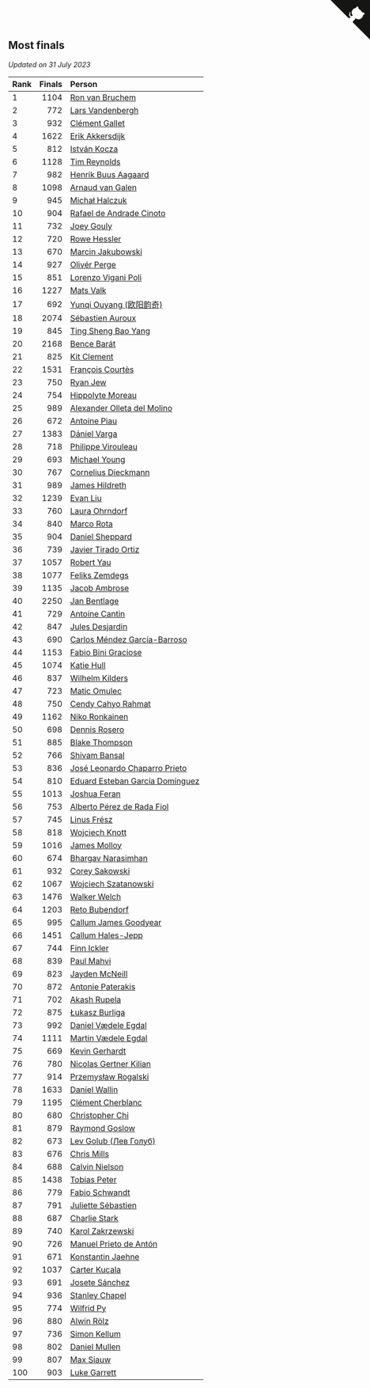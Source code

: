 ## Most finals

*Updated on 31 July 2023*

| Rank | Finals | Person |
| :--- | ---: | :--- |
| 1 | 1104 | [Ron van Bruchem](https://www.worldcubeassociation.org/persons/2003BRUC01) |
| 2 | 772 | [Lars Vandenbergh](https://www.worldcubeassociation.org/persons/2003VAND01) |
| 3 | 932 | [Clément Gallet](https://www.worldcubeassociation.org/persons/2004GALL02) |
| 4 | 1622 | [Erik Akkersdijk](https://www.worldcubeassociation.org/persons/2005AKKE01) |
| 5 | 812 | [István Kocza](https://www.worldcubeassociation.org/persons/2005KOCZ01) |
| 6 | 1128 | [Tim Reynolds](https://www.worldcubeassociation.org/persons/2005REYN01) |
| 7 | 982 | [Henrik Buus Aagaard](https://www.worldcubeassociation.org/persons/2006BUUS01) |
| 8 | 1098 | [Arnaud van Galen](https://www.worldcubeassociation.org/persons/2006GALE01) |
| 9 | 945 | [Michał Halczuk](https://www.worldcubeassociation.org/persons/2006HALC01) |
| 10 | 904 | [Rafael de Andrade Cinoto](https://www.worldcubeassociation.org/persons/2007CINO01) |
| 11 | 732 | [Joey Gouly](https://www.worldcubeassociation.org/persons/2007GOUL01) |
| 12 | 720 | [Rowe Hessler](https://www.worldcubeassociation.org/persons/2007HESS01) |
| 13 | 670 | [Marcin Jakubowski](https://www.worldcubeassociation.org/persons/2007JAKU01) |
| 14 | 927 | [Olivér Perge](https://www.worldcubeassociation.org/persons/2007PERG01) |
| 15 | 851 | [Lorenzo Vigani Poli](https://www.worldcubeassociation.org/persons/2007POLI01) |
| 16 | 1227 | [Mats Valk](https://www.worldcubeassociation.org/persons/2007VALK01) |
| 17 | 692 | [Yunqi Ouyang (欧阳韵奇)](https://www.worldcubeassociation.org/persons/2007YUNQ01) |
| 18 | 2074 | [Sébastien Auroux](https://www.worldcubeassociation.org/persons/2008AURO01) |
| 19 | 845 | [Ting Sheng Bao Yang](https://www.worldcubeassociation.org/persons/2008BAOY01) |
| 20 | 2168 | [Bence Barát](https://www.worldcubeassociation.org/persons/2008BARA01) |
| 21 | 825 | [Kit Clement](https://www.worldcubeassociation.org/persons/2008CLEM01) |
| 22 | 1531 | [François Courtès](https://www.worldcubeassociation.org/persons/2008COUR01) |
| 23 | 750 | [Ryan Jew](https://www.worldcubeassociation.org/persons/2008JEWR01) |
| 24 | 754 | [Hippolyte Moreau](https://www.worldcubeassociation.org/persons/2008MORE02) |
| 25 | 989 | [Alexander Olleta del Molino](https://www.worldcubeassociation.org/persons/2008OLLE01) |
| 26 | 672 | [Antoine Piau](https://www.worldcubeassociation.org/persons/2008PIAU01) |
| 27 | 1383 | [Dániel Varga](https://www.worldcubeassociation.org/persons/2008VARG01) |
| 28 | 718 | [Philippe Virouleau](https://www.worldcubeassociation.org/persons/2008VIRO01) |
| 29 | 693 | [Michael Young](https://www.worldcubeassociation.org/persons/2008YOUN02) |
| 30 | 767 | [Cornelius Dieckmann](https://www.worldcubeassociation.org/persons/2009DIEC01) |
| 31 | 989 | [James Hildreth](https://www.worldcubeassociation.org/persons/2009HILD01) |
| 32 | 1239 | [Evan Liu](https://www.worldcubeassociation.org/persons/2009LIUE01) |
| 33 | 760 | [Laura Ohrndorf](https://www.worldcubeassociation.org/persons/2009OHRN01) |
| 34 | 840 | [Marco Rota](https://www.worldcubeassociation.org/persons/2009ROTA01) |
| 35 | 904 | [Daniel Sheppard](https://www.worldcubeassociation.org/persons/2009SHEP01) |
| 36 | 739 | [Javier Tirado Ortiz](https://www.worldcubeassociation.org/persons/2009TIRA01) |
| 37 | 1057 | [Robert Yau](https://www.worldcubeassociation.org/persons/2009YAUR01) |
| 38 | 1077 | [Feliks Zemdegs](https://www.worldcubeassociation.org/persons/2009ZEMD01) |
| 39 | 1135 | [Jacob Ambrose](https://www.worldcubeassociation.org/persons/2010AMBR01) |
| 40 | 2250 | [Jan Bentlage](https://www.worldcubeassociation.org/persons/2010BENT01) |
| 41 | 729 | [Antoine Cantin](https://www.worldcubeassociation.org/persons/2010CANT02) |
| 42 | 847 | [Jules Desjardin](https://www.worldcubeassociation.org/persons/2010DESJ01) |
| 43 | 690 | [Carlos Méndez García-Barroso](https://www.worldcubeassociation.org/persons/2010GARC02) |
| 44 | 1153 | [Fabio Bini Graciose](https://www.worldcubeassociation.org/persons/2010GRAC02) |
| 45 | 1074 | [Katie Hull](https://www.worldcubeassociation.org/persons/2010HULL01) |
| 46 | 837 | [Wilhelm Kilders](https://www.worldcubeassociation.org/persons/2010KILD02) |
| 47 | 723 | [Matic Omulec](https://www.worldcubeassociation.org/persons/2010OMUL02) |
| 48 | 750 | [Cendy Cahyo Rahmat](https://www.worldcubeassociation.org/persons/2010RAHM02) |
| 49 | 1162 | [Niko Ronkainen](https://www.worldcubeassociation.org/persons/2010RONK01) |
| 50 | 698 | [Dennis Rosero](https://www.worldcubeassociation.org/persons/2010ROSE03) |
| 51 | 885 | [Blake Thompson](https://www.worldcubeassociation.org/persons/2010THOM03) |
| 52 | 766 | [Shivam Bansal](https://www.worldcubeassociation.org/persons/2011BANS02) |
| 53 | 836 | [José Leonardo Chaparro Prieto](https://www.worldcubeassociation.org/persons/2011CHAP01) |
| 54 | 810 | [Eduard Esteban García Domínguez](https://www.worldcubeassociation.org/persons/2011EDUA01) |
| 55 | 1013 | [Joshua Feran](https://www.worldcubeassociation.org/persons/2011FERA01) |
| 56 | 753 | [Alberto Pérez de Rada Fiol](https://www.worldcubeassociation.org/persons/2011FIOL01) |
| 57 | 745 | [Linus Frész](https://www.worldcubeassociation.org/persons/2011FRES01) |
| 58 | 818 | [Wojciech Knott](https://www.worldcubeassociation.org/persons/2011KNOT01) |
| 59 | 1016 | [James Molloy](https://www.worldcubeassociation.org/persons/2011MOLL01) |
| 60 | 674 | [Bhargav Narasimhan](https://www.worldcubeassociation.org/persons/2011NARA02) |
| 61 | 932 | [Corey Sakowski](https://www.worldcubeassociation.org/persons/2011SAKO01) |
| 62 | 1067 | [Wojciech Szatanowski](https://www.worldcubeassociation.org/persons/2011SZAT01) |
| 63 | 1476 | [Walker Welch](https://www.worldcubeassociation.org/persons/2011WELC01) |
| 64 | 1203 | [Reto Bubendorf](https://www.worldcubeassociation.org/persons/2012BUBE01) |
| 65 | 995 | [Callum James Goodyear](https://www.worldcubeassociation.org/persons/2012GOOD02) |
| 66 | 1451 | [Callum Hales-Jepp](https://www.worldcubeassociation.org/persons/2012HALE01) |
| 67 | 744 | [Finn Ickler](https://www.worldcubeassociation.org/persons/2012ICKL01) |
| 68 | 839 | [Paul Mahvi](https://www.worldcubeassociation.org/persons/2012MAHV01) |
| 69 | 823 | [Jayden McNeill](https://www.worldcubeassociation.org/persons/2012MCNE01) |
| 70 | 872 | [Antonie Paterakis](https://www.worldcubeassociation.org/persons/2012PATE01) |
| 71 | 702 | [Akash Rupela](https://www.worldcubeassociation.org/persons/2012RUPE01) |
| 72 | 875 | [Łukasz Burliga](https://www.worldcubeassociation.org/persons/2013BURL01) |
| 73 | 992 | [Daniel Vædele Egdal](https://www.worldcubeassociation.org/persons/2013EGDA01) |
| 74 | 1111 | [Martin Vædele Egdal](https://www.worldcubeassociation.org/persons/2013EGDA02) |
| 75 | 669 | [Kevin Gerhardt](https://www.worldcubeassociation.org/persons/2013GERH01) |
| 76 | 780 | [Nicolas Gertner Kilian](https://www.worldcubeassociation.org/persons/2013GERT01) |
| 77 | 914 | [Przemysław Rogalski](https://www.worldcubeassociation.org/persons/2013ROGA02) |
| 78 | 1633 | [Daniel Wallin](https://www.worldcubeassociation.org/persons/2013WALL03) |
| 79 | 1195 | [Clément Cherblanc](https://www.worldcubeassociation.org/persons/2014CHER05) |
| 80 | 680 | [Christopher Chi](https://www.worldcubeassociation.org/persons/2014CHIC01) |
| 81 | 879 | [Raymond Goslow](https://www.worldcubeassociation.org/persons/2014GOSL01) |
| 82 | 673 | [Lev Golub (Лев Голуб)](https://www.worldcubeassociation.org/persons/2014HOLU01) |
| 83 | 676 | [Chris Mills](https://www.worldcubeassociation.org/persons/2014MILL04) |
| 84 | 688 | [Calvin Nielson](https://www.worldcubeassociation.org/persons/2014NIEL03) |
| 85 | 1438 | [Tobias Peter](https://www.worldcubeassociation.org/persons/2014PETE03) |
| 86 | 779 | [Fabio Schwandt](https://www.worldcubeassociation.org/persons/2014SCHW02) |
| 87 | 791 | [Juliette Sébastien](https://www.worldcubeassociation.org/persons/2014SEBA01) |
| 88 | 687 | [Charlie Stark](https://www.worldcubeassociation.org/persons/2014STAR05) |
| 89 | 740 | [Karol Zakrzewski](https://www.worldcubeassociation.org/persons/2014ZAKR01) |
| 90 | 726 | [Manuel Prieto de Antón](https://www.worldcubeassociation.org/persons/2015ANTO04) |
| 91 | 671 | [Konstantin Jaehne](https://www.worldcubeassociation.org/persons/2015JAEH01) |
| 92 | 1037 | [Carter Kucala](https://www.worldcubeassociation.org/persons/2015KUCA01) |
| 93 | 691 | [Josete Sánchez](https://www.worldcubeassociation.org/persons/2015SANC18) |
| 94 | 936 | [Stanley Chapel](https://www.worldcubeassociation.org/persons/2016CHAP04) |
| 95 | 774 | [Wilfrid Py](https://www.worldcubeassociation.org/persons/2016PYWI01) |
| 96 | 880 | [Alwin Rölz](https://www.worldcubeassociation.org/persons/2016ROLZ01) |
| 97 | 736 | [Simon Kellum](https://www.worldcubeassociation.org/persons/2016KELL12) |
| 98 | 802 | [Daniel Mullen](https://www.worldcubeassociation.org/persons/2016MULL04) |
| 99 | 807 | [Max Siauw](https://www.worldcubeassociation.org/persons/2017SIAU02) |
| 100 | 903 | [Luke Garrett](https://www.worldcubeassociation.org/persons/2017GARR05) |


<a href="https://github.com/JustinTimeCuber/wca_statistics" class="github-corner" aria-label="View source on Github"><svg width="80" height="80" viewBox="0 0 250 250" style="fill:#151513; color:#fff; position: absolute; top: 0; border: 0; right: 0;" aria-hidden="true"><path d="M0,0 L115,115 L130,115 L142,142 L250,250 L250,0 Z"></path><path d="M128.3,109.0 C113.8,99.7 119.0,89.6 119.0,89.6 C122.0,82.7 120.5,78.6 120.5,78.6 C119.2,72.0 123.4,76.3 123.4,76.3 C127.3,80.9 125.5,87.3 125.5,87.3 C122.9,97.6 130.6,101.9 134.4,103.2" fill="currentColor" style="transform-origin: 130px 106px;" class="octo-arm"></path><path d="M115.0,115.0 C114.9,115.1 118.7,116.5 119.8,115.4 L133.7,101.6 C136.9,99.2 139.9,98.4 142.2,98.6 C133.8,88.0 127.5,74.4 143.8,58.0 C148.5,53.4 154.0,51.2 159.7,51.0 C160.3,49.4 163.2,43.6 171.4,40.1 C171.4,40.1 176.1,42.5 178.8,56.2 C183.1,58.6 187.2,61.8 190.9,65.4 C194.5,69.0 197.7,73.2 200.1,77.6 C213.8,80.2 216.3,84.9 216.3,84.9 C212.7,93.1 206.9,96.0 205.4,96.6 C205.1,102.4 203.0,107.8 198.3,112.5 C181.9,128.9 168.3,122.5 157.7,114.1 C157.9,116.9 156.7,120.9 152.7,124.9 L141.0,136.5 C139.8,137.7 141.6,141.9 141.8,141.8 Z" fill="currentColor" class="octo-body"></path></svg></a><style>.github-corner:hover .octo-arm{animation:octocat-wave 560ms ease-in-out}@keyframes octocat-wave{0%,100%{transform:rotate(0)}20%,60%{transform:rotate(-25deg)}40%,80%{transform:rotate(10deg)}}@media (max-width:500px){.github-corner:hover .octo-arm{animation:none}.github-corner .octo-arm{animation:octocat-wave 560ms ease-in-out}}</style>
